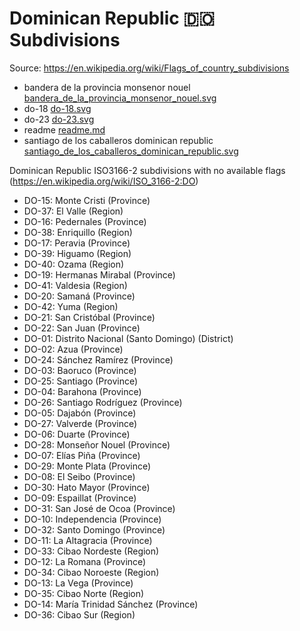 # Dominican Republic 🇩🇴 Subdivisions

Source: https://en.wikipedia.org/wiki/Flags_of_country_subdivisions

* bandera de la provincia monsenor nouel [bandera_de_la_provincia_monsenor_nouel.svg](https://github.com/amckenna41/iso3166-flag-icons/blob/main/iso3166-2-icons/DO/bandera_de_la_provincia_monsenor_nouel.svg)
* do-18 [do-18.svg](https://github.com/amckenna41/iso3166-flag-icons/blob/main/iso3166-2-icons/DO/do-18.svg)
* do-23 [do-23.svg](https://github.com/amckenna41/iso3166-flag-icons/blob/main/iso3166-2-icons/DO/do-23.svg)
* readme [readme.md](https://github.com/amckenna41/iso3166-flag-icons/blob/main/iso3166-2-icons/DO/readme.md)
* santiago de los caballeros dominican republic [santiago_de_los_caballeros_dominican_republic.svg](https://github.com/amckenna41/iso3166-flag-icons/blob/main/iso3166-2-icons/DO/santiago_de_los_caballeros_dominican_republic.svg)

Dominican Republic ISO3166-2 subdivisions with no available flags (https://en.wikipedia.org/wiki/ISO_3166-2:DO)

* DO-15: Monte Cristi (Province)
* DO-37: El Valle (Region)
* DO-16: Pedernales (Province)
* DO-38: Enriquillo (Region)
* DO-17: Peravia (Province)
* DO-39: Higuamo (Region)
* DO-40: Ozama (Region)
* DO-19: Hermanas Mirabal (Province)
* DO-41: Valdesia (Region)
* DO-20: Samaná (Province)
* DO-42: Yuma (Region)
* DO-21: San Cristóbal (Province)
* DO-22: San Juan (Province)
* DO-01: Distrito Nacional (Santo Domingo) (District)
* DO-02: Azua (Province)
* DO-24: Sánchez Ramírez (Province)
* DO-03: Baoruco (Province)
* DO-25: Santiago (Province)
* DO-04: Barahona (Province)
* DO-26: Santiago Rodríguez (Province)
* DO-05: Dajabón (Province)
* DO-27: Valverde (Province)
* DO-06: Duarte (Province)
* DO-28: Monseñor Nouel (Province)
* DO-07: Elías Piña (Province)
* DO-29: Monte Plata (Province)
* DO-08: El Seibo (Province)
* DO-30: Hato Mayor (Province)
* DO-09: Espaillat (Province)
* DO-31: San José de Ocoa (Province)
* DO-10: Independencia (Province)
* DO-32: Santo Domingo (Province)
* DO-11: La Altagracia (Province)
* DO-33: Cibao Nordeste (Region)
* DO-12: La Romana (Province)
* DO-34: Cibao Noroeste (Region)
* DO-13: La Vega (Province)
* DO-35: Cibao Norte (Region)
* DO-14: María Trinidad Sánchez (Province)
* DO-36: Cibao Sur (Region)